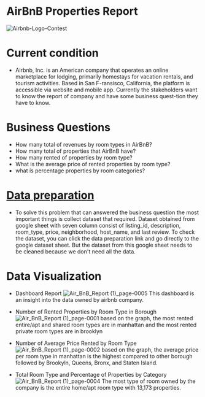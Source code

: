 # AirBnB Properties Report
![Airbnb-Logo-Contest](https://user-images.githubusercontent.com/101809112/161121311-a45f3e47-47ca-40e8-aed9-88ec715b2316.png)

# Current condition
* Airbnb, Inc. is an American company that operates an online marketplace for lodging, primarily homestays for vacation rentals, and tourism activities. Based in San F-ransisco, California, the platform is accessible via website and mobile app. Currently the stakeholders want to know the report of company and have some business quest-tion they have to know.

# Business Questions
* How many total of revenues by room types in AirBnB?
* How many total of properties that AirBnB have? 
* How many rented of properties by room type?
* What is the average price of rented properties by room type?
* what is percentage properties by room categories?

# [Data preparation](https://docs.google.com/spreadsheets/d/1Vmxwyar4QdswsQdBUnMlYFRRiMoiN_sN6ofHUj7X8Cs/edit#gid=2059079978)
* To solve this problem that can answered the business question the most important things is collect dataset that required. Dataset obtained from google sheet with seven column consist of listing_id, description, room_type, price, neighborhood, host_name, and last review. To check the dataset, you can click the data preparation link and go directly to the google dataset sheet. But the dataset from this google sheet needs to be cleaned because we don't need all the data.

# Data Visualization
* Dashboard Report
![Air_BnB_Report (1)_page-0005](https://user-images.githubusercontent.com/101809112/161213983-abd3274f-bf29-4166-ad4a-945af0c89d5f.jpg)
This dashboard is an insight into the data owned by airbnb company.

* Number of Rented Properties by Room Type in Borough
![Air_BnB_Report (1)_page-0001](https://user-images.githubusercontent.com/101809112/161215342-a8514de4-3404-4527-9dac-bd7c1491c593.jpg)
based on the graph, the most rented entire/apt and shared room types are in manhattan and the most rented private room types are in brooklyn

* Number of Average Price Rented by Room Type 
![Air_BnB_Report (1)_page-0002](https://user-images.githubusercontent.com/101809112/161216819-c812a197-52ba-40df-90b0-7238d157ffae.jpg)
based on the graph, the average price per room type in manhattan is the highest compared to other borough followed by Brookyln, Queens, Bronx, and Staten Island.

* Total Room Type and Percentage of Properties by Category
![Air_BnB_Report (1)_page-0004](https://user-images.githubusercontent.com/101809112/161218035-da6c41e8-8cd5-4498-95da-889cf1053107.jpg)
The most type of room owned by the company is the entire home/apt room type with 13,173 properties.
